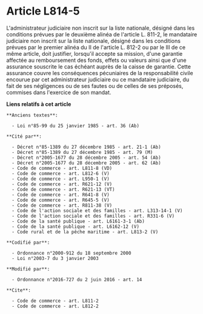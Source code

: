 # Article L814-5

L'administrateur judiciaire non inscrit sur la liste nationale, désigné dans les conditions prévues par le deuxième alinéa de
l'article L. 811-2, le mandataire judiciaire non inscrit sur la liste nationale, désigné dans les conditions prévues par le
premier alinéa du II de       l'article L. 812-2 ou par le III de ce même article, doit justifier, lorsqu'il accepte sa
mission, d'une garantie affectée au remboursement des fonds, effets ou valeurs ainsi que d'une assurance souscrite le cas
échéant auprès de la caisse de garantie. Cette assurance couvre les conséquences pécuniaires de la responsabilité civile
encourue par cet administrateur judiciaire ou ce mandataire judiciaire, du fait de ses négligences ou de ses fautes ou de
celles de ses préposés, commises dans l'exercice de son mandat.

**Liens relatifs à cet article**

	**Anciens textes**:

	  - Loi n°85-99 du 25 janvier 1985 - art. 36 (Ab)

	**Cité par**:

	  - Décret n°85-1389 du 27 décembre 1985 - art. 21-1 (Ab)
	  - Décret n°85-1389 du 27 décembre 1985 - art. 79 (M)
	  - Décret n°2005-1677 du 28 décembre 2005 - art. 54 (Ab)
	  - Décret n°2005-1677 du 28 décembre 2005 - art. 62 (Ab)
	  - Code de commerce - art. L811-8 (VD)
	  - Code de commerce - art. L812-6 (V)
	  - Code de commerce - art. L950-1 (V)
	  - Code de commerce - art. R621-12 (V)
	  - Code de commerce - art. R621-13 (VT)
	  - Code de commerce - art. R641-8 (V)
	  - Code de commerce - art. R645-5 (V)
	  - Code de commerce - art. R811-38 (V)
	  - Code de l'action sociale et des familles - art. L313-14-1 (V)
	  - Code de l'action sociale et des familles - art. R331-6 (V)
	  - Code de la santé publique - art. L6161-3-1 (Ab)
	  - Code de la santé publique - art. L6162-12 (V)
	  - Code rural et de la pêche maritime - art. L813-2 (V)

	**Codifié par**:

	  - Ordonnance n°2000-912 du 18 septembre 2000
	  - Loi n°2003-7 du 3 janvier 2003

	**Modifié par**:

	  - Ordonnance n°2016-727 du 2 juin 2016 - art. 14

	**Cite**:

	  - Code de commerce - art. L811-2
	  - Code de commerce - art. L812-2
